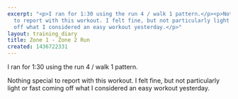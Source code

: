 ```yaml
---
excerpt: "<p>I ran for 1:30 using the run 4 / walk 1 pattern.</p><p>Nothing special
  to report with this workout. I felt fine, but not particularly light or fast coming
  off what I considered an easy workout yesterday.</p>"
layout: training_diary
title: Zone 1 - Zone 2 Run
created: 1436722331
---
```

<p>I ran for 1:30 using the run 4 / walk 1 pattern.</p><p>Nothing special to report with this workout. I felt fine, but not particularly light or fast coming off what I considered an easy workout yesterday.</p>
